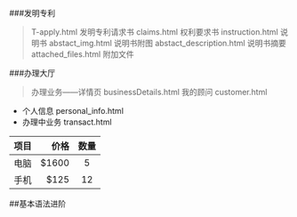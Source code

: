 ###发明专利
>T-apply.html 发明专利请求书
>claims.html  权利要求书
>instruction.html 说明书
>abstact_img.html 说明书附图
>abstact_description.html 说明书摘要
>attached_files.html 附加文件

###办理大厅

> 办理业务——详情页 businessDetails.html
> 我的顾问 customer.html
* 个人信息 personal_info.html
* 办理中业务 transact.html

| 项目     |价格  |数量
| -------- |-----:  |:----:|
| 电脑     |\$1600 |  5  |
| 手机     |\$125   |  12 |

##基本语法进阶






